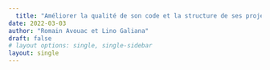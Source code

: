 ```yaml
---
  title: "Améliorer la qualité de son code et la structure de ses projets"
date: 2022-03-03
author: "Romain Avouac et Lino Galiana"
draft: false
# layout options: single, single-sidebar
layout: single
---
```

  